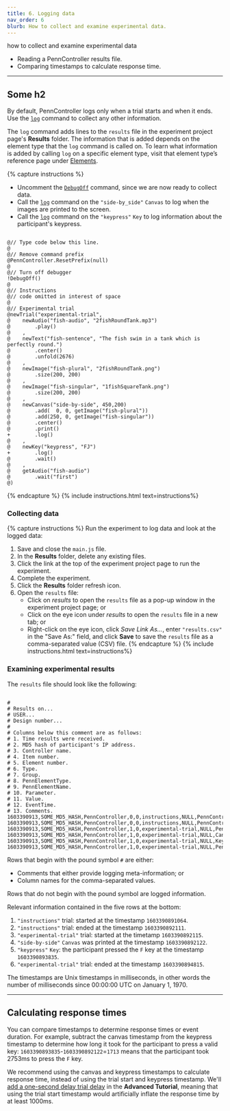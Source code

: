 ```yaml
---
title: 6. Logging data
nav_order: 6
blurb: How to collect and examine experimental data.
---
```


 how to collect and examine experimental data
  + Reading a PennController results file.
  + Comparing timestamps to calculate response time.

---

## Some h2

By default, PennController logs only when a trial starts and when it ends. Use the [`log`]({{site.baseurl}}/standard-element-commands/standard-log) command to collect any other information.

The `log` command adds lines to the `results` file in the experiment project page's **Results** folder. The information that is added depends on the element type that the `log` command is called on. To learn what information is added by calling `log` on a specific element type, visit that element type’s reference page under [Elements]({{site.baseurl}}/elements).

{% capture instructions %}
+ Uncomment the [`DebugOff`]({{site.baseurl}}/global-commands/debugoff) command, since we are now ready to collect data.
+ Call the [`log`]({{site.baseurl}}/canvas/canvas-log) command on the `"side-by_side"` `Canvas` to log when the images are printed to the screen.
+ Call the [`log`]({{site.baseurl}}/key/key-log) command on the `"keypress"` `Key` to log information about the participant's keypress.

<pre><code class="language-diff-javascript diff-highlight"> 
@// Type code below this line.
@
@// Remove command prefix
@PennController.ResetPrefix(null)
@
@// Turn off debugger
!DebugOff()
@
@// Instructions
@// code omitted in interest of space
@
@// Experimental trial
@newTrial("experimental-trial",
@    newAudio("fish-audio", "2fishRoundTank.mp3")
@        .play()
@    ,
@    newText("fish-sentence", "The fish swim in a tank which is perfectly round.")
@        .center()
@        .unfold(2676)
@    ,
@    newImage("fish-plural", "2fishRoundTank.png")    
@        .size(200, 200)
@    ,
@    newImage("fish-singular", "1fishSquareTank.png")
@        .size(200, 200)
@    ,   
@    newCanvas("side-by-side", 450,200)
@        .add(  0, 0, getImage("fish-plural"))
@        .add(250, 0, getImage("fish-singular"))
@        .center()
@        .print()
+        .log()
@    ,
@    newKey("keypress", "FJ")
+        .log()
@        .wait()
@    ,
@    getAudio("fish-audio")
@        .wait("first")
@)
</code></pre>
{% endcapture %}
{% include instructions.html text=instructions%}

### Collecting data

{% capture instructions %}
Run the experiment to log data and look at the logged data:

1. Save and close the `main.js` file.
2. In the **Results** folder, delete any existing files.
3. Click the link at the top of the experiment project page to run the experiment.
4. Complete the experiment.
5. Click the **Results** folder refresh icon.
6. Open the `results` file:
   + Click on *results* to open the `results` file as a pop-up window in the experiment project page; or
   + Click on the eye icon under *results* to open the `results` file in a new tab; or
   + Right-click on the eye icon, click *Save Link As...*, enter `"results.csv"` in the "Save As:" field, and click **Save** to save the `results` file as a comma-separated value (CSV) file.
{% endcapture %}
{% include instructions.html text=instructions%}

### Examining experimental results

The `results` file should look like the following:

<pre><code class="language-none" style="white-space:pre;">
#
# Results on...
# USER...
# Design number...
#
# Columns below this comment are as follows:
# 1. Time results were received.
# 2. MD5 hash of participant's IP address.
# 3. Controller name.
# 4. Item number.
# 5. Element number.
# 6. Type.
# 7. Group.
# 8. PennElementType.
# 9. PennElementName.
# 10. Parameter.
# 11. Value.
# 12. EventTime.
# 13. Comments.
1603390913,SOME_MD5_HASH,PennController,0,0,instructions,NULL,PennController,0,_Trial_,Start,1603390891064,NULL
1603390913,SOME_MD5_HASH,PennController,0,0,instructions,NULL,PennController,0,_Trial_,End,1603390892111,NULL
1603390913,SOME_MD5_HASH,PennController,1,0,experimental-trial,NULL,PennController,1,_Trial_,Start,1603390892115,NULL
1603390913,SOME_MD5_HASH,PennController,1,0,experimental-trial,NULL,Canvas,side-by-side,Print,NA,1603390892122,NULL
1603390913,SOME_MD5_HASH,PennController,1,0,experimental-trial,NULL,Key,keypress,PressedKey,F,1603390893835,Wait success
1603390913,SOME_MD5_HASH,PennController,1,0,experimental-trial,NULL,PennController,1,_Trial_,End,1603390894815,NULL
</code></pre>

Rows that begin with the pound symbol `#` are either:

+ Comments that either provide logging meta-information; or
+ Column names for the comma-separated values. 

Rows that do not begin with the pound symbol are logged information.

Relevant information contained in the five rows at the bottom:

1. `"instructions"` trial: started at the timestamp `1603390891064`.
2. `"instructions"` trial: ended at the timestamp `1603390892111`.
3. `"experimental-trial"` trial: started at the timetamp `1603390892115`.
4. `"side-by-side"` `Canvas` was printed at the timestamp `1603390892122`.
5. `"keypress"` `Key`: the participant pressed the `F` key at the timestamp `1603390893835`.
6. `"experimental-trial"` trial: ended at the timestamp `1603390894815`.

The timestamps are Unix timestamps in milliseconds, in other words the number of milliseconds since 00:00:00 UTC on January 1, 1970.

---

## Calculating response times

You can compare timestamps to determine response times or event duration. For example, subtract the canvas timestamp from the keypress timestamp to determine how long it took for the participant to press a valid key: `1603390893835`-`1603390892122`=`1713` means that the participant took 2753ms to press the `F` key.

We recommend using the canvas and keypress timestamps to calculate response time, instead of using the trial start and keypress timestamp. We'll [add a one-second delay trial delay]({{site.baseurl}}/advanced-tutorial#adding-a-trial-delay) in the **Advanced Tutorial**, meaning that using the trial start timestamp would artificially inflate the response time by at least 1000ms.
